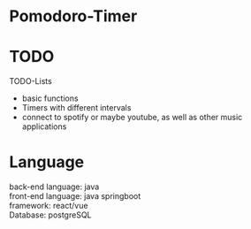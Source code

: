 # Pomodoro-Timer
# TODO  
TODO-Lists  
- basic functions  
- Timers with different intervals  
- connect to spotify or maybe youtube, as well as other music applications

# Language  
back-end language: java  
front-end language: java springboot  
framework: react/vue  
Database: postgreSQL  
